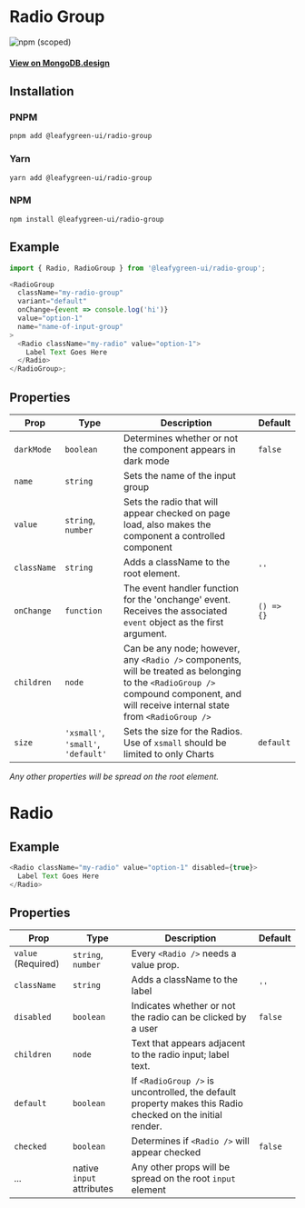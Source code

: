 # Radio Group

![npm (scoped)](https://img.shields.io/npm/v/@leafygreen-ui/radio-group.svg)

#### [View on MongoDB.design](https://www.mongodb.design/component/radio-group/live-example/)

## Installation

### PNPM

```shell
pnpm add @leafygreen-ui/radio-group
```

### Yarn

```shell
yarn add @leafygreen-ui/radio-group
```

### NPM

```shell
npm install @leafygreen-ui/radio-group
```

## Example

```js
import { Radio, RadioGroup } from '@leafygreen-ui/radio-group';

<RadioGroup
  className="my-radio-group"
  variant="default"
  onChange={event => console.log('hi')}
  value="option-1"
  name="name-of-input-group"
>
  <Radio className="my-radio" value="option-1">
    Label Text Goes Here
  </Radio>
</RadioGroup>;
```

## Properties

| Prop        | Type                               | Description                                                                                                                                                                          | Default    |
| ----------- | ---------------------------------- | ------------------------------------------------------------------------------------------------------------------------------------------------------------------------------------ | ---------- |
| `darkMode`  | `boolean`                          | Determines whether or not the component appears in dark mode                                                                                                                         | `false`    |
| `name`      | `string`                           | Sets the name of the input group                                                                                                                                                     |            |
| `value`     | `string`, `number`                 | Sets the radio that will appear checked on page load, also makes the component a controlled component                                                                                |            |
| `className` | `string`                           | Adds a className to the root element.                                                                                                                                                | `''`       |
| `onChange`  | `function`                         | The event handler function for the 'onchange' event. Receives the associated `event` object as the first argument.                                                                   | `() => {}` |
| `children`  | `node`                             | Can be any node; however, any `<Radio />` components, will be treated as belonging to the `<RadioGroup />` compound component, and will receive internal state from `<RadioGroup />` |            |
| `size`      | `'xsmall'`, `'small'`, `'default'` | Sets the size for the Radios. Use of `xsmall` should be limited to only Charts                                                                                                       | `default`  |

_Any other properties will be spread on the root element._

# Radio

## Example

```js
<Radio className="my-radio" value="option-1" disabled={true}>
  Label Text Goes Here
</Radio>
```

## Properties

| Prop               | Type                      | Description                                                                                               | Default |
| ------------------ | ------------------------- | --------------------------------------------------------------------------------------------------------- | ------- |
| `value` (Required) | `string`, `number`        | Every `<Radio />` needs a value prop.                                                                     |         |
| `className`        | `string`                  | Adds a className to the label                                                                             | `''`    |
| `disabled`         | `boolean`                 | Indicates whether or not the radio can be clicked by a user                                               | `false` |
| `children`         | `node`                    | Text that appears adjacent to the radio input; label text.                                                |         |
| `default`          | `boolean`                 | If `<RadioGroup />` is uncontrolled, the default property makes this Radio checked on the initial render. |         |
| `checked`          | `boolean`                 | Determines if `<Radio />` will appear checked                                                             | `false` |
| ...                | native `input` attributes | Any other props will be spread on the root `input` element                                                |         |
